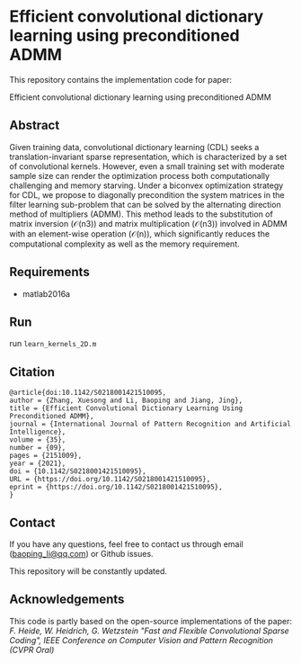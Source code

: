 # Efficient convolutional dictionary learning using preconditioned ADMM

This repository contains the implementation code for paper:

Efficient convolutional dictionary learning using preconditioned ADMM

## Abstract

Given training data, convolutional dictionary learning (CDL) seeks a translation-invariant sparse representation, which is characterized by a set of convolutional kernels. However, even a small training set with moderate sample size can render the optimization process both computationally challenging and memory starving. Under a biconvex optimization strategy for CDL, we propose to diagonally precondition the system matrices in the filter learning sub-problem that can be solved by the alternating direction method of multipliers (ADMM). This method leads to the substitution of matrix inversion (𝒪(n3)) and matrix multiplication (𝒪(n3)) involved in ADMM with an element-wise operation (𝒪(n)), which significantly reduces the computational complexity as well as the memory requirement.

## Requirements

- matlab2016a

## Run

run `learn_kernels_2D.m`

## Citation

```
@article{doi:10.1142/S0218001421510095,
author = {Zhang, Xuesong and Li, Baoping and Jiang, Jing},
title = {Efficient Convolutional Dictionary Learning Using Preconditioned ADMM},
journal = {International Journal of Pattern Recognition and Artificial Intelligence},
volume = {35},
number = {09},
pages = {2151009},
year = {2021},
doi = {10.1142/S0218001421510095},
URL = {https://doi.org/10.1142/S0218001421510095},
eprint = {https://doi.org/10.1142/S0218001421510095},
}
```

## Contact

If you have any questions, feel free to contact us through email (baoping_li@qq.com) or Github issues.

This repository will be constantly updated.

## Acknowledgements

This code is partly based on the open-source implementations of the paper: *F. Heide, W. Heidrich, G. Wetzstein "Fast and Flexible Convolutional Sparse Coding", IEEE Conference on Computer Vision and Pattern Recognition (CVPR Oral)*

